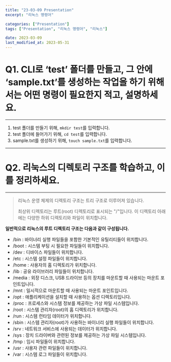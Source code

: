 ```yaml
---
title: "23-03-09 Presentation"
excerpt: "리눅스 명령어"

categories: ["Presentation"]
tags: ["Presentation", "리눅스 명령어", "리눅스"]

date: 2023-03-09
last_modified_at: 2023-05-31
---
```


# Q1. CLI로 ‘test’ 폴더를 만들고, 그 안에 ‘sample.txt’를 생성하는 작업을 하기 위해서는 어떤 명령이 필요한지 적고, 설명하세요.

---

1. test 폴더를 만들기 위해, `mkdir test`를 입력합니다.
2. test 폴더에 들어가기 위해, `cd test`를 입력합니다.
3. sample.txt를 생성하기 위해, `touch sample.txt`를 입력합니다.

---

# Q2. 리눅스의 디렉토리 구조를 학습하고, 이를 정리하세요. 

---

>  리눅스 운영 체제의 디렉토리 구조는 트리 구조로 이루어져 있습니다.
>
> 최상위 디렉토리는 루트(root) 디렉토리로 표시되는 "/"입니다. 이 디렉토리 아래에는 다양한 하위 디렉토리와 파일이 위치합니다.

**일반적으로 리눅스의 루트 디렉토리 구조는 다음과 같이 구성됩니다.**

- /bin : 바이너리 실행 파일들을 포함한 기본적인 유틸리티들이 위치합니다.
- /boot : 시스템 부팅 시 필요한 파일들이 위치합니다.
- /dev : 디바이스 파일들이 위치합니다.
- /etc : 시스템 설정 파일들이 위치합니다.
- /home : 사용자의 홈 디렉토리가 위치합니다.
- /lib : 공유 라이브러리 파일들이 위치합니다.
- /media : 외장 디스크, USB 드라이브 등의 장치를 마운트할 때 사용되는 마운트 포인트입니다.
- /mnt : 일시적으로 마운트할 때 사용되는 마운트 포인트입니다.
- /opt : 애플리케이션을 설치할 때 사용하는 옵션 디렉토리입니다.
- /proc : 프로세스와 시스템 정보를 제공하는 가상 파일 시스템입니다.
- /root : 시스템 관리자(root)의 홈 디렉토리가 위치합니다.
- /run : 시스템 런타임 데이터가 위치합니다.
- /sbin : 시스템 관리자(root)가 사용하는 바이너리 실행 파일들이 위치합니다.
- /srv : 네트워크 서비스에 사용되는 데이터가 위치합니다.
- /sys : 장치 드라이버와 관련된 정보를 제공하는 가상 파일 시스템입니다.
- /tmp : 임시 파일들이 위치합니다.
- /usr : 사용자 관련 파일들이 위치합니다.
- /var : 시스템 로그 파일들이 위치합니다.
